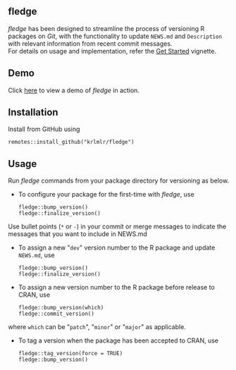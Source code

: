 ## fledge

_fledge_ has been designed to streamline the process of versioning R packages on _Git_, with the functionality to update `NEWS.md` and `Description` with relevant information from recent commit messages.  
For details on usage and implementation, refer the [Get Started](get-started-link) vignette.
      
## Demo
Click [here][demo_url] to view a demo of _fledge_ in action.

## Installation
Install from GitHub using

```
remotes::install_github("krlmlr/fledge")
```
## Usage

Run _fledge_ commands from your package directory for versioning as below.

* To configure your package for the first-time with _fledge_, use

    ```
    fledge::bump_version()
    fledge::finalize_version()
    ```
 Use bullet points (`*` or `-`) in your commit or merge messages to indicate the messages that you want to include in NEWS.md

* To assign a new "`dev`" version number to the R package and update `NEWS.md`, use
 
    ```
    fledge::bump_version()
    fledge::finalize_version()
    ```

* To assign a new version number to the R package before release to CRAN, use

    ```
    fledge::bump_version(which)
    fledge::commit_version()
    ```
where `which` can be "`patch`", "`minor`" or "`major`" as applicable.

* To tag a version when the package has been accepted to CRAN, use

    ```
    fledge::tag_version(force = TRUE)
    fledge::bump_version()
    ```

[get-started-link]: http://PutGetStartedLinkHere.com
[demo_url]: https://asciinema.org/a/173876